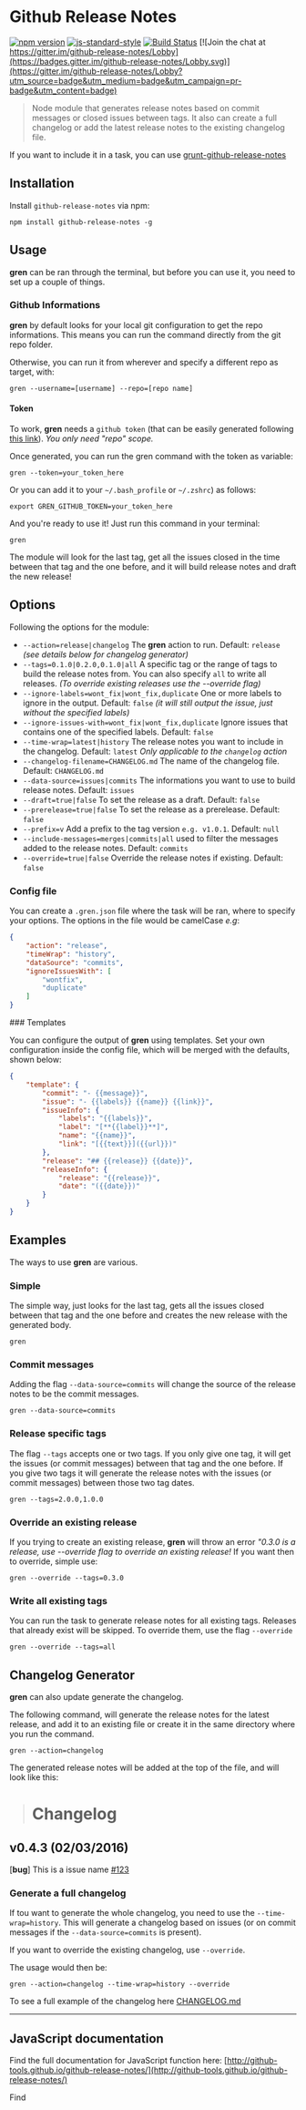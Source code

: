 # Github Release Notes

[![npm version](https://badge.fury.io/js/github-release-notes.svg)](https://badge.fury.io/js/github-release-notes)
[![js-standard-style](https://img.shields.io/badge/code%20style-standard-brightgreen.svg)](http://standardjs.com)
[![Build Status](https://travis-ci.org/github-tools/github-release-notes.svg?branch=master)](https://travis-ci.org/github-tools/github-release-notes)
[![Join the chat at https://gitter.im/github-release-notes/Lobby](https://badges.gitter.im/github-release-notes/Lobby.svg)](https://gitter.im/github-release-notes/Lobby?utm_source=badge&utm_medium=badge&utm_campaign=pr-badge&utm_content=badge)

> Node module that generates release notes based on commit messages or closed issues between tags. It also can create a full changelog or add the latest release notes to the existing changelog file.

If you want to include it in a task, you can use [grunt-github-release-notes](https://github.com/github-tools/grunt-github-release-notes)

## Installation

Install `github-release-notes` via npm:

```shell
npm install github-release-notes -g
```

## Usage

**gren** can be ran through the terminal, but before you can use it, you need to set up a couple of things.

### Github Informations

**gren** by default looks for your local git configuration to get the repo informations. This means you can run the command directly from the git repo folder.

Otherwise, you can run it from wherever and specify a different repo as target, with:

```shell
gren --username=[username] --repo=[repo name]
```

#### Token

To work, **gren** needs a `github token` (that can be easily generated following [this link](https://help.github.com/articles/creating-an-access-token-for-command-line-use/)). _You only need "repo" scope._

Once generated, you can run the gren command with the token as variable:

```shell
gren --token=your_token_here
```

Or you can add it to your `~/.bash_profile` or `~/.zshrc`) as follows:

```shell
export GREN_GITHUB_TOKEN=your_token_here
```

And you're ready to use it! Just run this command in your terminal:

```shell
gren
```

The module will look for the last tag, get all the issues closed in the time between that tag and the one before, and it will build release notes and draft the new release!

## Options

Following the options for the module:

- `--action=release|changelog` The **gren** action to run. Default: `release` _(see details below for changelog generator)_
- `--tags=0.1.0|0.2.0,0.1.0|all` A specific tag or the range of tags to build the release notes from. You can also specify `all` to write all releases. _(To override  existing releases use the --override flag)_
- `--ignore-labels=wont_fix|wont_fix,duplicate` One or more labels to ignore in the output. Default: `false` _(it will still output the issue, just without the specified labels)_
- `--ignore-issues-with=wont_fix|wont_fix,duplicate` Ignore issues that contains one of the specified labels. Default: `false`
- `--time-wrap=latest|history` The release notes you want to include in the changelog. Default: `latest` _Only applicable to the `changelog` action_
- `--changelog-filename=CHANGELOG.md` The name of the changelog file. Default: `CHANGELOG.md`
- `--data-source=issues|commits` The informations you want to use to build release notes. Default: `issues`
- `--draft=true|false` To set the release as a draft. Default: `false`
- `--prerelease=true|false` To set the release as a prerelease. Default: `false`
- `--prefix=v` Add a prefix to the tag version `e.g. v1.0.1`. Default: `null`
- `--include-messages=merges|commits|all` used to filter the messages added to the release notes. Default: `commits`
- `--override=true|false` Override the release notes if existing. Default: `false`

### Config file

You can create a `.gren.json` file where the task will be ran, where to specify your options.
The options in the file would be camelCase *e.g*:

```json
{
    "action": "release",
    "timeWrap": "history",
    "dataSource": "commits",
    "ignoreIssuesWith": [
        "wontfix",
        "duplicate"
    ]
}
```

### Templates

You can configure the output of **gren** using templates. Set your own configuration inside the config file, which will be merged with the defaults, shown below:

```json
{
    "template": {
        "commit": "- {{message}}",
        "issue": "- {{labels}} {{name}} {{link}}",
        "issueInfo": {
            "labels": "{{labels}}",
            "label": "[**{{label}}**]",
            "name": "{{name}}",
            "link": "[{{text}}]({{url}})"
        },
        "release": "## {{release}} {{date}}",
        "releaseInfo": {
            "release": "{{release}}",
            "date": "({{date}})"
        }
    }
}
```

## Examples

The ways to use **gren** are various.

### Simple

The simple way, just looks for the last tag, gets all the issues closed between that tag and the one before and creates the new release with the generated body.

```
gren
```

### Commit messages

Adding the flag `--data-source=commits` will change the source of the release notes to be the commit messages.

```
gren --data-source=commits
```

### Release specific tags

The flag `--tags` accepts one or two tags.
If you only give one tag, it will get the issues (or commit messages) between that tag and the one before.
If you give two tags it will generate the release notes with the issues (or commit messages) between those two tag dates.

```
gren --tags=2.0.0,1.0.0
```

### Override an existing release

If you trying to create an existing release, **gren** will throw an error *"0.3.0 is a release, use --override flag to override an existing release!*
If you want then to override, simple use:

```
gren --override --tags=0.3.0
```

### Write all existing tags

You can run the task to generate release notes for all existing tags.
Releases that already exist will be skipped. To override them, use the flag `--override`

```
gren --override --tags=all
```

## Changelog Generator

**gren** can also update generate the changelog.

The following command, will generate the release notes for the latest release, and add it to an existing file or create it in the same directory where you run the command.

```shell
gren --action=changelog
```

The generated release notes will be added at the top of the file, and will look like this:

> # Changelog
##  v0.4.3 (02/03/2016)
[**bug**] This is a issue name [#123](https://github.com/github-tools/github-tools)

### Generate a full changelog

If tou want to generate the whole changelog, you need to use the `--time-wrap=history`. This will generate a changelog based on issues (or on commit messages if the `--data-source=commits` is present).

If you want to override the existing changelog, use `--override`.

The usage would then be:

```
gren --action=changelog --time-wrap=history --override
```

To see a full example of the changelog here [CHANGELOG.md](https://github.com/github-tools/github-release-notes/blob/develop/CHANGELOG.md)

---

## JavaScript documentation

Find the full documentation for JavaScript function here: [http://github-tools.github.io/github-release-notes/](http://github-tools.github.io/github-release-notes/)

Find 
